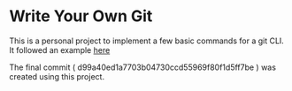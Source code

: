# Write Your Own Git
This is a personal project to implement a few basic commands for a git CLI. It followed an example [here](https://wyag.thb.lt)

The final commit ( d99a40ed1a7703b04730ccd55969f80f1d5ff7be ) was created using this project.

